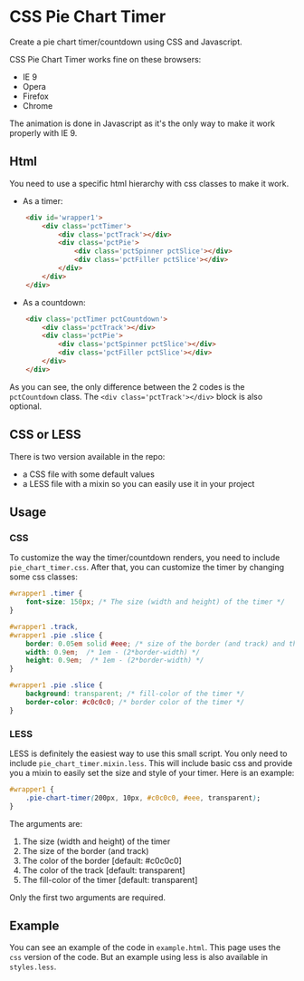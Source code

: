 # CSS Pie Chart Timer

Create a pie chart timer/countdown using CSS and Javascript.

CSS Pie Chart Timer works fine on these browsers:
* IE 9
* Opera
* Firefox
* Chrome

The animation is done in Javascript as it's the only way to make it work properly with IE 9.

## Html

You need to use a specific html hierarchy with css classes to make it work.
* As a timer:

```html
    <div id='wrapper1'>
        <div class='pctTimer'>
            <div class='pctTrack'></div>
            <div class='pctPie'>
                <div class='pctSpinner pctSlice'></div>
                <div class='pctFiller pctSlice'></div>
            </div>
        </div>
    </div>
```
* As a countdown:

```html
    <div class='pctTimer pctCountdown'>
        <div class='pctTrack'></div>
        <div class='pctPie'>
            <div class='pctSpinner pctSlice'></div>
            <div class='pctFiller pctSlice'></div>
        </div>
    </div>
```

As you can see, the only difference between the 2 codes is the `pctCountdown` class.
The `<div class='pctTrack'></div>` block is also optional.

## CSS or LESS

There is two version available in the repo:
* a CSS file with some default values
* a LESS file with a mixin so you can easily use it in your project

## Usage

### CSS

To customize the way the timer/countdown renders, you need to include `pie_chart_timer.css`. After that, you can customize the timer by changing some css classes:
```css
#wrapper1 .timer {
    font-size: 150px; /* The size (width and height) of the timer */
}

#wrapper1 .track,
#wrapper1 .pie .slice {
    border: 0.05em solid #eee; /* size of the border (and track) and the color of the track */
    width: 0.9em;  /* 1em - (2*border-width) */
    height: 0.9em;  /* 1em - (2*border-width) */
}

#wrapper1 .pie .slice {
    background: transparent; /* fill-color of the timer */
    border-color: #c0c0c0; /* border color of the timer */
}
```

### LESS

LESS is definitely the easiest way to use this small script. You only need to include `pie_chart_timer.mixin.less`. This will include basic css and provide you a mixin to easily set the size and style of your timer. Here is an example:

```css
#wrapper1 {
    .pie-chart-timer(200px, 10px, #c0c0c0, #eee, transparent);
}
```
The arguments are:

1. The size (width and height) of the timer
2. The size of the border (and track)
3. The color of the border [default: #c0c0c0]
4. The color of the track [default: transparent]
5. The fill-color of the timer [default: transparent]

Only the first two arguments are required.

## Example

You can see an example of the code in `example.html`. This page uses the `css` version of the code. But an example using less is also available in `styles.less`.